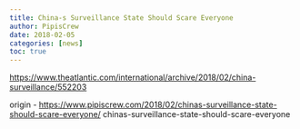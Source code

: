 ```yaml
---
title: China-s Surveillance State Should Scare Everyone
author: PipisCrew
date: 2018-02-05
categories: [news]
toc: true
---
```


https://www.theatlantic.com/international/archive/2018/02/china-surveillance/552203

origin - https://www.pipiscrew.com/2018/02/chinas-surveillance-state-should-scare-everyone/ chinas-surveillance-state-should-scare-everyone